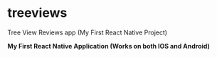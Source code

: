 # treeviews
Tree View Reviews app (My First React Native Project)

**My First React Native Application (Works on both IOS and Android)**
